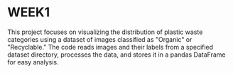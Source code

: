 # WEEK1
This project focuses on visualizing the distribution of plastic waste categories using a dataset of images classified as "Organic" or "Recyclable." The code reads images and their labels from a specified dataset directory, processes the data, and stores it in a pandas DataFrame for easy analysis. 
